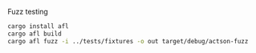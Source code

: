 Fuzz testing

```sh
cargo install afl
cargo afl build
cargo afl fuzz -i ../tests/fixtures -o out target/debug/actson-fuzz
```
